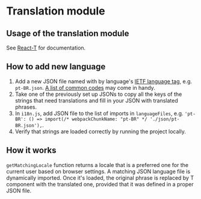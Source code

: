 # Translation module

## Usage of the translation module

See [React-T](https://github.com/wojtekmaj/react-t) for documentation.

## How to add new language

1. Add a new JSON file named with by language's [IETF language tag](https://en.wikipedia.org/wiki/IETF_language_tag), e.g. `pt-BR.json`. [A list of common codes](https://github.com/libyal/libfwnt/wiki/Language-Code-identifiers#0x0400---0x04ff) may come in handy.
2. Take one of the previously set up JSONs to copy all the keys of the strings that need translations and fill in your JSON with translated phrases.
3. In `i18n.js`, add JSON file to the list of imports in `languageFiles`, e.g. `'pt-BR': () => import(/* webpackChunkName: "pt-BR" */ './json/pt-BR.json'),`.
4. Verify that strings are loaded correctly by running the project locally.

## How it works

`getMatchingLocale` function returns a locale that is a preferred one for the current user based on browser settings. A matching JSON language file is dynamically imported. Once it's loaded, the original phrase is replaced by T component with the translated one, provided that it was defined in a proper JSON file.
